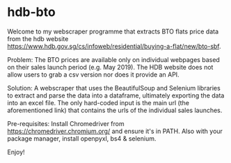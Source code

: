 # hdb-bto

Welcome to my webscraper programme that extracts BTO flats price data from the hdb website https://www.hdb.gov.sg/cs/infoweb/residential/buying-a-flat/new/bto-sbf. 

Problem: The BTO prices are available only on individual webpages based on their sales launch period (e.g. May 2019). The HDB website does not allow users to grab a csv version nor does it provide an API.

Solution: A webscraper that uses the BeautifulSoup and Selenium libraries to extract and parse the data into a dataframe, ultimately exporting the data into an excel file. The only hard-coded input is the main url (the aforementioned link) that contains the urls of the individual sales launches.

Pre-requisites: Install Chromedriver from https://chromedriver.chromium.org/ and ensure it's in PATH. Also with your package manager, install openpyxl, bs4 & selenium.

Enjoy!

